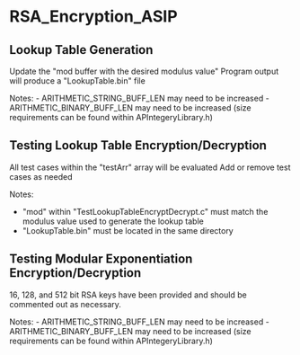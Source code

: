 # RSA_Encryption_ASIP

## Lookup Table Generation

Update the "mod buffer with the desired modulus value"
Program output will produce a "LookupTable.bin" file

Notes:
	- ARITHMETIC_STRING_BUFF_LEN may need to be increased
	- ARITHMETIC_BINARY_BUFF_LEN may need to be increased (size requirements can be found within APIntegeryLibrary.h)

## Testing Lookup Table Encryption/Decryption

All test cases within the "testArr" array will be evaluated
Add or remove test cases as needed

Notes:
- "mod" within "TestLookupTableEncryptDecrypt.c" must match the modulus value used to generate the lookup table
- "LookupTable.bin" must be located in the same directory

## Testing Modular Exponentiation Encryption/Decryption

16, 128, and 512 bit RSA keys have been provided and should be commented out as necessary.

Notes:
	- ARITHMETIC_STRING_BUFF_LEN may need to be increased
	- ARITHMETIC_BINARY_BUFF_LEN may need to be increased (size requirements can be found within APIntegeryLibrary.h)





